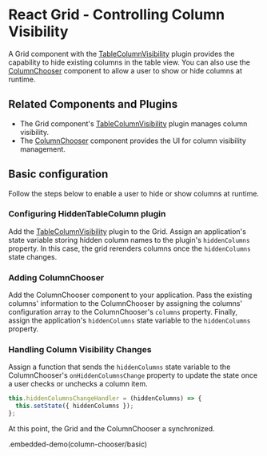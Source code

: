 # React Grid - Controlling Column Visibility

A Grid component with the [TableColumnVisibility](../reference/table-column-visibility.md) plugin provides the capability to hide existing columns in the table view. You can also use the [ColumnChooser](../reference/column-chooser.md) component to allow a user to show or hide columns at runtime.

## Related Components and Plugins

- The Grid component's [TableColumnVisibility](../reference/table-column-visibility.md) plugin manages column visibility.
- The [ColumnChooser](../reference/column-chooser.md) component provides the UI for column visibility management.

## Basic configuration

Follow the steps below to enable a user to hide or show columns at runtime.

### Configuring HiddenTableColumn plugin

Add the [TableColumnVisibility](../reference/table-column-visibility.md) plugin to the Grid. Assign an application's state variable storing hidden column names to the plugin's `hiddenColumns` property. In this case, the grid rerenders columns once the `hiddenColumns` state changes.

### Adding ColumnChooser

Add the ColumnChooser component to your application. Pass the existing columns' information to the ColumnChooser by assigning the columns' configuration array to the ColumnChooser's `columns` property. Finally, assign the application's `hiddenColumns` state variable to the `hiddenColumns` property.

### Handling Column Visibility Changes

Assign a function that sends the `hiddenColumns` state variable to the ColumnChooser's `onHiddenColumnsChange` property to update the state once a user checks or unchecks a column item.

```js
this.hiddenColumnsChangeHandler = (hiddenColumns) => {
  this.setState({ hiddenColumns });
};
```

At this point, the Grid and the ColumnChooser a synchronized.

.embedded-demo(column-chooser/basic)
